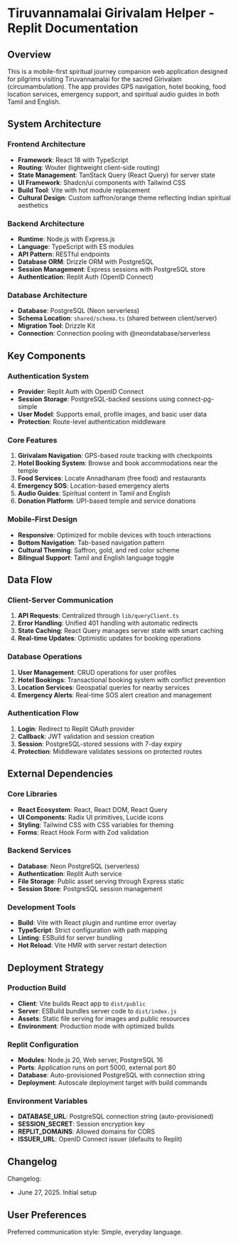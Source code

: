 # Tiruvannamalai Girivalam Helper - Replit Documentation

## Overview

This is a mobile-first spiritual journey companion web application designed for pilgrims visiting Tiruvannamalai for the sacred Girivalam (circumambulation). The app provides GPS navigation, hotel booking, food location services, emergency support, and spiritual audio guides in both Tamil and English.

## System Architecture

### Frontend Architecture
- **Framework**: React 18 with TypeScript
- **Routing**: Wouter (lightweight client-side routing)
- **State Management**: TanStack Query (React Query) for server state
- **UI Framework**: Shadcn/ui components with Tailwind CSS
- **Build Tool**: Vite with hot module replacement
- **Cultural Design**: Custom saffron/orange theme reflecting Indian spiritual aesthetics

### Backend Architecture
- **Runtime**: Node.js with Express.js
- **Language**: TypeScript with ES modules
- **API Pattern**: RESTful endpoints
- **Database ORM**: Drizzle ORM with PostgreSQL
- **Session Management**: Express sessions with PostgreSQL store
- **Authentication**: Replit Auth (OpenID Connect)

### Database Architecture
- **Database**: PostgreSQL (Neon serverless)
- **Schema Location**: `shared/schema.ts` (shared between client/server)
- **Migration Tool**: Drizzle Kit
- **Connection**: Connection pooling with @neondatabase/serverless

## Key Components

### Authentication System
- **Provider**: Replit Auth with OpenID Connect
- **Session Storage**: PostgreSQL-backed sessions using connect-pg-simple
- **User Model**: Supports email, profile images, and basic user data
- **Protection**: Route-level authentication middleware

### Core Features
1. **Girivalam Navigation**: GPS-based route tracking with checkpoints
2. **Hotel Booking System**: Browse and book accommodations near the temple
3. **Food Services**: Locate Annadhanam (free food) and restaurants
4. **Emergency SOS**: Location-based emergency alerts
5. **Audio Guides**: Spiritual content in Tamil and English
6. **Donation Platform**: UPI-based temple and service donations

### Mobile-First Design
- **Responsive**: Optimized for mobile devices with touch interactions
- **Bottom Navigation**: Tab-based navigation pattern
- **Cultural Theming**: Saffron, gold, and red color scheme
- **Bilingual Support**: Tamil and English language toggle

## Data Flow

### Client-Server Communication
1. **API Requests**: Centralized through `lib/queryClient.ts`
2. **Error Handling**: Unified 401 handling with automatic redirects
3. **State Caching**: React Query manages server state with smart caching
4. **Real-time Updates**: Optimistic updates for booking operations

### Database Operations
1. **User Management**: CRUD operations for user profiles
2. **Hotel Bookings**: Transactional booking system with conflict prevention
3. **Location Services**: Geospatial queries for nearby services
4. **Emergency Alerts**: Real-time SOS alert creation and management

### Authentication Flow
1. **Login**: Redirect to Replit OAuth provider
2. **Callback**: JWT validation and session creation
3. **Session**: PostgreSQL-stored sessions with 7-day expiry
4. **Protection**: Middleware validates sessions on protected routes

## External Dependencies

### Core Libraries
- **React Ecosystem**: React, React DOM, React Query
- **UI Components**: Radix UI primitives, Lucide icons
- **Styling**: Tailwind CSS with CSS variables for theming
- **Forms**: React Hook Form with Zod validation

### Backend Services
- **Database**: Neon PostgreSQL (serverless)
- **Authentication**: Replit Auth service
- **File Storage**: Public asset serving through Express static
- **Session Store**: PostgreSQL session management

### Development Tools
- **Build**: Vite with React plugin and runtime error overlay
- **TypeScript**: Strict configuration with path mapping
- **Linting**: ESBuild for server bundling
- **Hot Reload**: Vite HMR with server restart detection

## Deployment Strategy

### Production Build
- **Client**: Vite builds React app to `dist/public`
- **Server**: ESBuild bundles server code to `dist/index.js`
- **Assets**: Static file serving for images and public resources
- **Environment**: Production mode with optimized builds

### Replit Configuration
- **Modules**: Node.js 20, Web server, PostgreSQL 16
- **Ports**: Application runs on port 5000, external port 80
- **Database**: Auto-provisioned PostgreSQL with connection string
- **Deployment**: Autoscale deployment target with build commands

### Environment Variables
- **DATABASE_URL**: PostgreSQL connection string (auto-provisioned)
- **SESSION_SECRET**: Session encryption key
- **REPLIT_DOMAINS**: Allowed domains for CORS
- **ISSUER_URL**: OpenID Connect issuer (defaults to Replit)

## Changelog

Changelog:
- June 27, 2025. Initial setup

## User Preferences

Preferred communication style: Simple, everyday language.